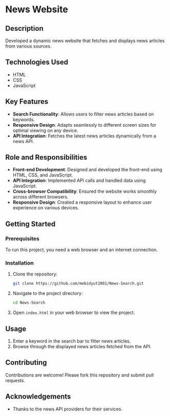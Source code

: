 # News Website

## Description
Developed a dynamic news website that fetches and displays news articles from various sources.

## Technologies Used
- HTML
- CSS
- JavaScript

## Key Features
- **Search Functionality**: Allows users to filter news articles based on keywords.
- **Responsive Design**: Adapts seamlessly to different screen sizes for optimal viewing on any device.
- **API Integration**: Fetches the latest news articles dynamically from a news API.

## Role and Responsibilities
- **Front-end Development**: Designed and developed the front-end using HTML, CSS, and JavaScript.
- **API Integration**: Implemented API calls and handled data using JavaScript.
- **Cross-browser Compatibility**: Ensured the website works smoothly across different browsers.
- **Responsive Design**: Created a responsive layout to enhance user experience on various devices.

## Getting Started

### Prerequisites
To run this project, you need a web browser and an internet connection.

### Installation
1. Clone the repository:
    ```bash
    git clone https://github.com/mebidyut2001/News-Search.git
    ```
2. Navigate to the project directory:
    ```bash
    cd News-Search
    ```
3. Open `index.html` in your web browser to view the project.

## Usage
1. Enter a keyword in the search bar to filter news articles.
2. Browse through the displayed news articles fetched from the API.

## Contributing
Contributions are welcome! Please fork this repository and submit pull requests.



## Acknowledgements
- Thanks to the news API providers for their services.



